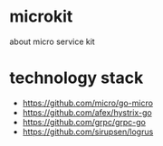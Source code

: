 # microkit
about micro service kit

# technology stack
* https://github.com/micro/go-micro
* https://github.com/afex/hystrix-go
* https://github.com/grpc/grpc-go
* https://github.com/sirupsen/logrus